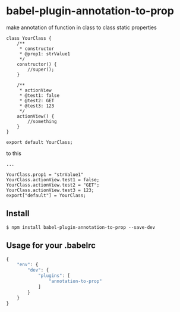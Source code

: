 # babel-plugin-annotation-to-prop

make annotation of function in class to class static properties

```
class YourClass {
	/**
	 * constructor
	 * @prop1: strValue1
	 */
	constructor() {
		//super();
	}
	
	/**
	 * actionView 
	 * @test1: false
	 * @test2: GET
	 * @test3: 123
	 */
	actionView() {
		//something
	}
}

export default YourClass;
```

to this

```
...

YourClass.prop1 = "strValue1"
YourClass.actionView.test1 = false;
YourClass.actionView.test2 = "GET";
YourClass.actionView.test3 = 123;
export["default"] = YourClass;
```

## Install

```
$ npm install babel-plugin-annotation-to-prop --save-dev
```

## Usage for your .babelrc

```js
{
	"env": {
		"dev": {
			"plugins": [
				"annotation-to-prop"
			]
		}
	}
}
```


